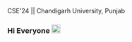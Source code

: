 CSE'24 || Chandigarh University, Punjab

<h3 align="left">
     Hi Everyone   
     <img src="https://discordemoji.com/assets/emoji/wavegif_1860.gif"
          alt="animated waving hand emoji"
          width="20"
          height="20"
          style="margin-bottom: -10px" />
</h3>
<!--
**shikhar321/shikhar321** is a ✨ _special_ ✨ repository because its `README.md` (this file) appears on your GitHub profile.

Here are some ideas to get you started:

- 🔭 I’m currently working on 
- 🌱 I’m currently learning ...
- 👯 I’m looking to collaborate on ...
- 🤔 I’m looking for help with ...
- 💬 Ask me about ...
- 📫 How to reach me: ...
- 😄 Pronouns: ...
- ⚡ Fun fact: ...
-->
